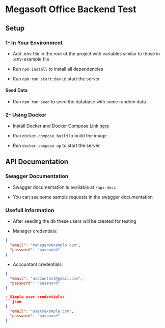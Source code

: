 # Megasoft Office Backend Test

## Setup

### 1- In Your Environment

- Add .env file in the root of the project with variables similar to those in .env-example file

- Run `npm install` to install all dependencies

- Run `npm run start:dev` to start the server

#### Seed Data

- Run `npm run seed` to seed the database with some random data

### 2- Using Docker

- Install Docker and Docker Compose Link [here](https://docs.docker.com/get-docker/)

- Run `docker-compose build` to build the image

- Run `docker-compose up` to start the server

## API Documentation

### Swagger Documentation

- Swagger documentation is available at `/api-docs`

- You can see some sample requests in the swagger documentation

### Usefull Information

- After seeding the db these users will be created for testing

- Manager credentials: 
```json
{
  "email": "manager@example.com",
  "password": "password"
}
```

- Accountant credentials: 
```json
{
  "email": "accountant@gmail.com",
  "password": "password"
}

- Simple user credentials: 
```json
{
  "email": "user@example.com",
  "password": "password"
}
```